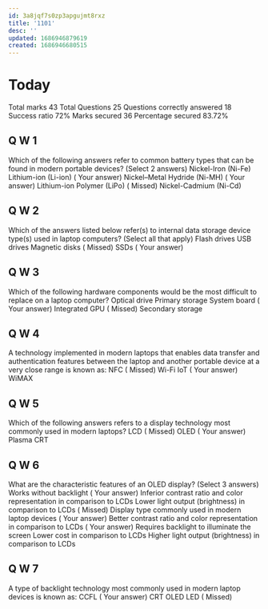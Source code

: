 ```yaml
---
id: 3a8jqf7s0zp3apgujmt8rxz
title: '1101'
desc: ''
updated: 1686946879619
created: 1686946680515
---
```


# Today
Total marks	43
Total Questions	25
Questions correctly answered	18
Success ratio	72%
Marks secured	36
Percentage secured	83.72%

## Q W 1
 Which of the following answers refer to common battery types that can be found in modern portable devices? (Select 2 answers)
   Nickel-Iron (Ni-Fe)
   Lithium-ion (Li-ion) ( Your answer)
   Nickel–Metal Hydride (Ni-MH) ( Your answer)
   Lithium-ion Polymer (LiPo) ( Missed)
   Nickel-Cadmium (Ni-Cd)
## Q W 2
 Which of the answers listed below refer(s) to internal data storage device type(s) used in laptop computers? (Select all that apply)
   Flash drives
   USB drives
   Magnetic disks ( Missed)
   SSDs ( Your answer)
## Q W 3
 Which of the following hardware components would be the most difficult to replace on a laptop computer?
   Optical drive
   Primary storage
   System board ( Your answer)
   Integrated GPU ( Missed)
   Secondary storage
## Q W 4
 A technology implemented in modern laptops that enables data transfer and authentication features between the laptop and another portable device at a very close range is known as:
   NFC ( Missed)
   Wi-Fi
   IoT ( Your answer)
   WiMAX
## Q W 5
 Which of the following answers refers to a display technology most commonly used in modern laptops?
   LCD ( Missed)
   OLED ( Your answer)
   Plasma
   CRT
## Q W 6
 What are the characteristic features of an OLED display? (Select 3 answers)
   Works without backlight ( Your answer)
   Inferior contrast ratio and color representation in comparison to LCDs
   Lower light output (brightness) in comparison to LCDs ( Missed)
   Display type commonly used in modern laptop devices ( Your answer)
   Better contrast ratio and color representation in comparison to LCDs ( Your answer)
   Requires backlight to illuminate the screen
   Lower cost in comparison to LCDs
   Higher light output (brightness) in comparison to LCDs
## Q W 7
 A type of backlight technology most commonly used in modern laptop devices is known as:
   CCFL ( Your answer)
   CRT
   OLED
   LED ( Missed)